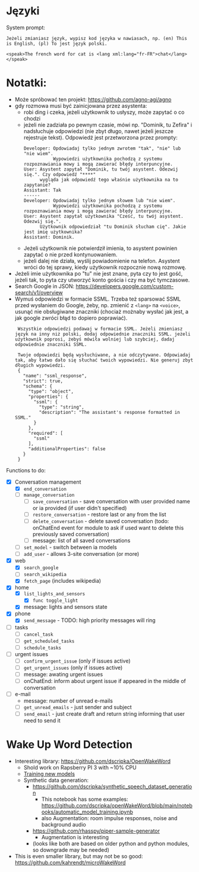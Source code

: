 

# Języki

System prompt:

```
Jeżeli zmianiasz język, wypisz kod języka w nawiasach, np. (en) This is English, (pl) To jest język polski.
```

```ssml
<speak>The french word for cat is <lang xml:lang="fr-FR">chat</lang></speak>
```

# Notatki:
 - Może spróbować ten projekt: https://github.com/agno-agi/agno
 - gdy rozmowa musi być zainicjowana przez asystenta:
   - robi ding i czeka, jeżeli użytkownik to usłyszy, może zapytać o co chodzi
   - jeżeli nie zadziała po pewnym czasie, mówi np. "Dominik, tu Zefira" i nadsłuchuje odpowiedzi (nie zbyt długo, nawet jeżeli jeszcze rejestruje tekst).
     Odpowiedź jest przetworzona przez prompty:
     ```
     Developer: Opdowiadaj tylko jednym zwrotem "tak", "nie" lub "nie wiem".
                Wypowiedzi użytkownika pochodzą z systemu rozpoznawiania mowy i mogą zawierać błędy interpuncyjne.
     User: Asystent zapytał "Dominik, tu twój asystent. Odezwij się.". Czy odpowiedź "****"
           wygląda jak odpowiedź tego właśnie użytkownika na to zapytanie?
     Assistant: Tak
     ------
     Developer: Opdowiadaj tylko jednym słowem lub "nie wiem".
                Wypowiedzi użytkownika pochodzą z systemu rozpoznawiania mowy i mogą zawierać błędy interpuncyjne.
     User: Asystent zapytał użytkownika "Cześć, tu twój asystent. Odezwij się.".
           Użytkownik odpowiedział "tu Dominik słucham cię". Jakie jest imię użytkownika?
     Assistant: Dominik.
     ```
   - Jeżeli użytkownik nie potwierdził imienia, to asystent powinien zapytać o nie przed kontynuowaniem.
   - jeżeli dalej nie działa, wyślij powiadomienie na telefon. Asystent wróci do tej sprawy, kiedy użytkownik rozpocznie nową rozmowę.
 - Jeżeli imie użytkownika po "tu" nie jest znane, pyta czy to jest gość, jeżeli tak, to pyta czy utworzyć konto gościa i czy ma być tymczasowe.
 - Search Google in JSON: https://developers.google.com/custom-search/v1/overview
 - Wymuś odpowiedzi w formacie SSML. Trzeba też sparsować SSML przed wysłaniem do Google, żeby, np. zmienić z `<lang>` na `<voice>`,
   usunąć nie obsługiwane znaczniki (chociaż możnaby wysłać jak jest, a jak google zwróci błąd to dopiero poprawiać).
   ```
    Wszystkie odpowiedzi podawaj w formacie SSML. Jeżeli zmieniasz język na inny niż polski, dodaj odpowiednie znaczniki SSML. jeżeli użytkownik poprosi, żebyś mówiła wolniej lub szybciej, dadaj odpowiednie znaczniki SSML.

    Twoje odpowiedzi będą wysłuchiwane, a nie odczytywane. Odpowiadaj tak, aby łatwo dało się słuchać twoich wypowiedzi. Nie generuj zbyt długich wypowiedzi.
    {
      "name": "ssml_response",
      "strict": true,
      "schema": {
        "type": "object",
        "properties": {
          "ssml": {
            "type": "string",
            "description": "The assistant's response formatted in SSML."
          }
        },
        "required": [
          "ssml"
        ],
        "additionalProperties": false
      }
    }
   ```

Functions to do:
* [x] Conversation management
  * [x] `end_conversation`
  * [ ] `manage_conversation`
    * [ ] `save_conversation` - save conversation with user provided name or ia provided (if user didn't specified)
    * [ ] `restore_conversation` - restore last or any from the list
    * [ ] `delete_conversation` - delete saved conversation (todo: onChatEnd event for module to ask if used want to delete this previously saved conversation)
    * [ ] message: list of all saved conversations
  * [ ] `set_model` - switch between ia models
  * [ ] `add_user` - allows 3-site conversation (or more)
* [x] web
  * [x] `search_google`
  * [ ] `search_wikipedia`
  * [x] `fetch_page` (includes wikipedia)
* [x] home
  * [x] `list_lights_and_sensors`
    * [x] `func toggle_light`
  * [x] message: lights and sensors state
* [x] phone
  * [x] `send_message` - TODO: high priority messages will ring
* [ ] tasks
  * [ ] `cancel_task`
  * [ ] `get_scheduled_tasks`
  * [ ] `schedule_tasks`
* [ ] urgent issues
  * [ ] `confirm_urgent_issue` (only if issues active)
  * [ ] `get_urgent_issues` (only if issues active)
  * [ ] message: awating urgent issues
  * [ ] onChatEnd: inform about urgent issue if appeared in the middle of conversation
* [ ] e-mail
  * message: number of unread e-mails
  * [ ] `get_unread_emails` - just sender and subject
  * [ ] `send_email` - just create draft and return string informing that user need to send it

# Wake Up Word Detection

* Interesting library: https://github.com/dscripka/OpenWakeWord
  * Shold work on Rapsberry PI 3 with ~10% CPU
  * [Training new models](https://github.com/dscripka/OpenWakeWord?tab=readme-ov-file#training-new-models)
  * Synthetic data generation:
    * https://github.com/dscripka/synthetic_speech_dataset_generation
      * This notebook has some examples: https://github.com/dscripka/openWakeWord/blob/main/notebooks/automatic_model_training.ipynb
      * also Augmentation: room impulse responses, noise and background audio
    * https://github.com/rhasspy/piper-sample-generator
      * Augmentation is interesting
    * (looks like both are based on older python and python modules, so downgrade may be needed)
* This is even smaller library, but may not be so good: https://github.com/kahrendt/microWakeWord
